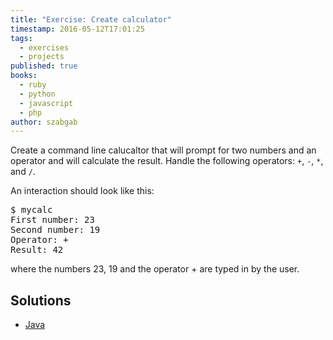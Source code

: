 ```yaml
---
title: "Exercise: Create calculator"
timestamp: 2016-05-12T17:01:25
tags:
  - exercises
  - projects
published: true
books:
  - ruby
  - python
  - javascript
  - php
author: szabgab
---
```



Create a command line calucaltor that will prompt for two numbers and an operator
and will calculate the result. Handle the following operators: `+`, `-`, `*`, and `/`.


An interaction should look like this:

<pre>
$ mycalc
First number: 23
Second number: 19
Operator: +
Result: 42
</pre>

where the numbers 23, 19 and the operator + are typed in by the user.

<!--
## Tools
* <a href=""></a>

-->

## Solutions
* [Java](/calculator-in-java)


